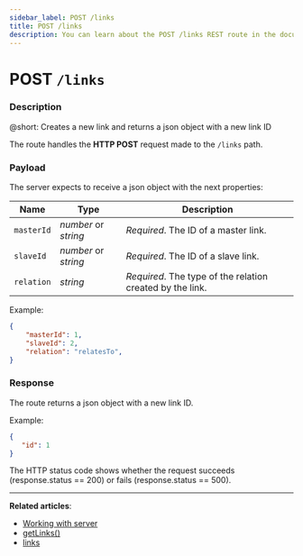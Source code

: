 ```yaml
---
sidebar_label: POST /links
title: POST /links
description: You can learn about the POST /links REST route in the documentation of the DHTMLX JavaScript Kanban library. Browse developer guides and API reference, try out code examples and live demos, and download a free 30-day evaluation version of DHTMLX Kanban.
---
```


# POST `/links`

### Description

@short: Creates a new link and returns a json object with a new link ID

The route handles the **HTTP POST** request made to the `/links` path.

### Payload

The server expects to receive a json object with the next properties:

| Name        | Type                   | Description |
| ----------- | ---------------------- | ----------- |
| `masterId`  |  *number* or *string*  | *Required*. The ID of a master link. |
| `slaveId`   |  *number* or *string*  | *Required*. The ID of a slave link.  |
| `relation`  |  *string*              | *Required*. The type of the relation created by the link. |

Example:

~~~json
{
    "masterId": 1,
    "slaveId": 2,
    "relation": "relatesTo",
}
~~~

### Response

The route returns a json object with a new link ID.

Example:

~~~json
{ 
   "id": 1
}
~~~

The HTTP status code shows whether the request succeeds (response.status == 200) or fails (response.status == 500).

---

**Related articles**:
- [Working with server](guides/working_with_server.md)
- [getLinks()](api/provider/rest_methods/js_kanban_getlinks_method.md)
- [links](api/config/js_kanban_links_config.md)
